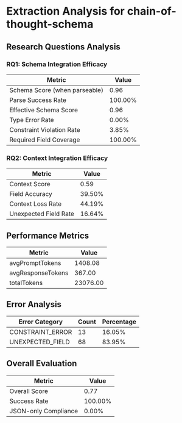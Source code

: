 # Extraction Analysis for chain-of-thought-schema

## Research Questions Analysis

### RQ1: Schema Integration Efficacy

| Metric | Value |
|--------|-------|
| Schema Score (when parseable) | 0.96 |
| Parse Success Rate | 100.00% |
| Effective Schema Score | 0.96 |
| Type Error Rate | 0.00% |
| Constraint Violation Rate | 3.85% |
| Required Field Coverage | 100.00% |

### RQ2: Context Integration Efficacy

| Metric | Value |
|--------|-------|
| Context Score | 0.59 |
| Field Accuracy | 39.50% |
| Context Loss Rate | 44.19% |
| Unexpected Field Rate | 16.64% |

## Performance Metrics

| Metric | Value |
|--------|-------|
| avgPromptTokens | 1408.08 |
| avgResponseTokens | 367.00 |
| totalTokens | 23076.00 |

## Error Analysis

| Error Category | Count | Percentage |
|---------------|-------|------------|
| CONSTRAINT_ERROR | 13 | 16.05% |
| UNEXPECTED_FIELD | 68 | 83.95% |

## Overall Evaluation

| Metric | Value |
|--------|-------|
| Overall Score | 0.77 |
| Success Rate | 100.00% |
| JSON-only Compliance | 0.00% |
